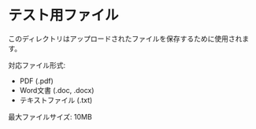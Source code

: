 # テスト用ファイル

このディレクトリはアップロードされたファイルを保存するために使用されます。

対応ファイル形式:
- PDF (.pdf)
- Word文書 (.doc, .docx)  
- テキストファイル (.txt)

最大ファイルサイズ: 10MB